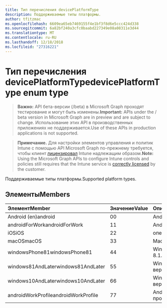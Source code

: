 ```yaml
---
title: Тип перечисления devicePlatformType
description: Поддерживаемые типы платформы.
author: tfitzmac
ms.openlocfilehash: 6609ea65eb7469155f4e1bf3f8d6e5ccc424d338
ms.sourcegitcommit: 6a82bf240a3cfc0baabd227349e08a08311e3d44
ms.translationtype: MT
ms.contentlocale: ru-RU
ms.lasthandoff: 12/18/2018
ms.locfileid: "27316221"
---
```

# <a name="deviceplatformtype-enum-type"></a><span data-ttu-id="3da7f-103">Тип перечисления devicePlatformType</span><span class="sxs-lookup"><span data-stu-id="3da7f-103">devicePlatformType enum type</span></span>

> <span data-ttu-id="3da7f-104">**Важно:** API бета-версии (/beta) в Microsoft Graph проходят тестирование и могут быть изменены.</span><span class="sxs-lookup"><span data-stu-id="3da7f-104">**Important:** APIs under the / beta version in Microsoft Graph are in preview and are subject to change.</span></span> <span data-ttu-id="3da7f-105">Использование этих API в производственных приложениях не поддерживается.</span><span class="sxs-lookup"><span data-stu-id="3da7f-105">Use of these APIs in production applications is not supported.</span></span>

> <span data-ttu-id="3da7f-106">**Примечание.** Для настройки элементов управления и политик Intune с помощью API Microsoft Graph по-прежнему требуется, чтобы клиент [лицензировал](https://go.microsoft.com/fwlink/?linkid=839381) Intune надлежащим образом.</span><span class="sxs-lookup"><span data-stu-id="3da7f-106">**Note:** Using the Microsoft Graph APIs to configure Intune controls and policies still requires that the Intune service is [correctly licensed](https://go.microsoft.com/fwlink/?linkid=839381) by the customer.</span></span>

<span data-ttu-id="3da7f-107">Поддерживаемые типы платформы.</span><span class="sxs-lookup"><span data-stu-id="3da7f-107">Supported platform types.</span></span>
## <a name="members"></a><span data-ttu-id="3da7f-108">Элементы</span><span class="sxs-lookup"><span data-stu-id="3da7f-108">Members</span></span>
|<span data-ttu-id="3da7f-109">Элемент</span><span class="sxs-lookup"><span data-stu-id="3da7f-109">Member</span></span>|<span data-ttu-id="3da7f-110">Значение</span><span class="sxs-lookup"><span data-stu-id="3da7f-110">Value</span></span>|<span data-ttu-id="3da7f-111">Описание</span><span class="sxs-lookup"><span data-stu-id="3da7f-111">Description</span></span>|
|:---|:---|:---|
|<span data-ttu-id="3da7f-112">Android (en)</span><span class="sxs-lookup"><span data-stu-id="3da7f-112">android</span></span>|<span data-ttu-id="3da7f-113">0</span><span class="sxs-lookup"><span data-stu-id="3da7f-113">0</span></span>|<span data-ttu-id="3da7f-114">Android (en).</span><span class="sxs-lookup"><span data-stu-id="3da7f-114">Android.</span></span>|
|<span data-ttu-id="3da7f-115">androidForWork</span><span class="sxs-lookup"><span data-stu-id="3da7f-115">androidForWork</span></span>|<span data-ttu-id="3da7f-116">1</span><span class="sxs-lookup"><span data-stu-id="3da7f-116">1</span></span>|<span data-ttu-id="3da7f-117">AndroidForWork.</span><span class="sxs-lookup"><span data-stu-id="3da7f-117">AndroidForWork.</span></span>|
|<span data-ttu-id="3da7f-118">iOS</span><span class="sxs-lookup"><span data-stu-id="3da7f-118">iOS</span></span>|<span data-ttu-id="3da7f-119">2</span><span class="sxs-lookup"><span data-stu-id="3da7f-119">2</span></span>|<span data-ttu-id="3da7f-120">операций ввода-вывода.</span><span class="sxs-lookup"><span data-stu-id="3da7f-120">iOS.</span></span>|
|<span data-ttu-id="3da7f-121">macOS</span><span class="sxs-lookup"><span data-stu-id="3da7f-121">macOS</span></span>|<span data-ttu-id="3da7f-122">3</span><span class="sxs-lookup"><span data-stu-id="3da7f-122">3</span></span>|<span data-ttu-id="3da7f-123">MacOS.</span><span class="sxs-lookup"><span data-stu-id="3da7f-123">MacOS.</span></span>|
|<span data-ttu-id="3da7f-124">windowsPhone81</span><span class="sxs-lookup"><span data-stu-id="3da7f-124">windowsPhone81</span></span>|<span data-ttu-id="3da7f-125">4</span><span class="sxs-lookup"><span data-stu-id="3da7f-125">4</span></span>|<span data-ttu-id="3da7f-126">WindowsPhone 8.1.</span><span class="sxs-lookup"><span data-stu-id="3da7f-126">WindowsPhone 8.1.</span></span>|
|<span data-ttu-id="3da7f-127">windows81AndLater</span><span class="sxs-lookup"><span data-stu-id="3da7f-127">windows81AndLater</span></span>|<span data-ttu-id="3da7f-128">5</span><span class="sxs-lookup"><span data-stu-id="3da7f-128">5</span></span>|<span data-ttu-id="3da7f-129">Windows 8.1 и более поздних версий</span><span class="sxs-lookup"><span data-stu-id="3da7f-129">Windows 8.1 and later</span></span>|
|<span data-ttu-id="3da7f-130">windows10AndLater</span><span class="sxs-lookup"><span data-stu-id="3da7f-130">windows10AndLater</span></span>|<span data-ttu-id="3da7f-131">6</span><span class="sxs-lookup"><span data-stu-id="3da7f-131">6</span></span>|<span data-ttu-id="3da7f-132">Windows 10 и более поздних версий.</span><span class="sxs-lookup"><span data-stu-id="3da7f-132">Windows 10 and later.</span></span>|
|<span data-ttu-id="3da7f-133">androidWorkProfile</span><span class="sxs-lookup"><span data-stu-id="3da7f-133">androidWorkProfile</span></span>|<span data-ttu-id="3da7f-134">7</span><span class="sxs-lookup"><span data-stu-id="3da7f-134">7</span></span>|<span data-ttu-id="3da7f-135">Android рабочих профилей.</span><span class="sxs-lookup"><span data-stu-id="3da7f-135">Android Work Profile.</span></span>|






